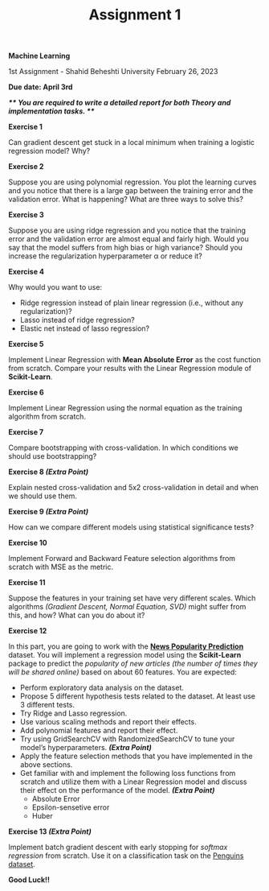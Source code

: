 ﻿---
layout: default
title: Assignment 1
nav_order: 1
has_children: false
parent: Assignments
permalink: /assignments/Assignment1
---

**Machine Learning**

1st Assignment - Shahid Beheshti University February 26, 2023

**Due date: April 3rd**

***\*\* You are required to write a detailed report for both Theory and implementation tasks. \*\****

**Exercise 1**

Can gradient descent get stuck in a local minimum when training a logistic regression model? Why?

**Exercise 2**

Suppose you are using polynomial regression. You plot the learning curves and you notice that there is a large gap between the training error and the validation error. What is happening? What are three ways to solve this?

**Exercise 3**

Suppose you are using ridge regression and you notice that the training error and the validation error are almost equal and fairly high. Would you say that the model suffers from high bias or high variance? Should you increase the regularization hyperparameter α or reduce it?

**Exercise 4**

Why would you want to use:

- Ridge regression instead of plain linear regression (i.e., without any regularization)?
- Lasso instead of ridge regression?
- Elastic net instead of lasso regression?

**Exercise 5**

Implement Linear Regression with **Mean Absolute Error** as the cost function from scratch. Compare your results with the Linear Regression module of **Scikit-Learn**.

**Exercise 6**

Implement Linear Regression using the normal equation as the training algorithm from scratch.

**Exercise 7**

Compare bootstrapping with cross-validation. In which conditions we should use bootstrapping?

**Exercise 8 *(Extra Point)***

Explain nested cross-validation and 5x2 cross-validation in detail and when we should use them.

**Exercise 9 *(Extra Point)***

How can we compare different models using statistical significance tests?

**Exercise 10**

Implement Forward and Backward Feature selection algorithms from scratch with MSE as the metric.

**Exercise 11**

Suppose the features in your training set have very different scales. Which algorithms *(Gradient Descent, Normal Equation, SVD)* might suffer from this, and how? What can you do about it?

**Exercise 12**

In this part, you are going to work with the **[News Popularity Prediction](https://archive.ics.uci.edu/ml/datasets/online+news+popularity)** dataset. You will implement a regression model using the **Scikit-Learn** package to predict the *popularity of new articles (the number of times they will be shared online)* based on about 60 features. You are expected:

- Perform exploratory data analysis on the dataset.
- Propose 5 different hypothesis tests related to the dataset. At least use 3 different tests.
- Try Ridge and Lasso regression.
- Use various scaling methods and report their effects.
- Add polynomial features and report their effect.
- Try using GridSearchCV with RandomizedSearchCV to tune your model’s hyperparameters. ***(Extra Point)***
- Apply the feature selection methods that you have implemented in the above sections.
- Get familiar with and implement the following loss functions from scratch and utilize them with a Linear Regression model and discuss their effect on the performance of the model. ***(Extra Point)***
  *   Absolute Error
  *   Epsilon-sensetive error
  *   Huber

**Exercise 13 *(Extra Point)***

Implement batch gradient descent with early stopping for *softmax regression* from scratch. Use it on a classification task on the [Penguins dataset](https://github.com/mwaskom/seaborn-data/blob/master/penguins.csv).

**Good Luck!!**
